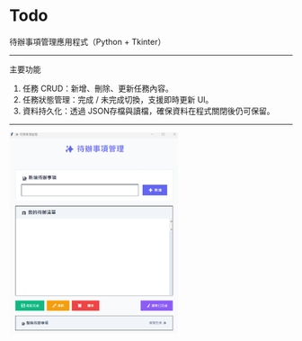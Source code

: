 # Todo
待辦事項管理應用程式（Python + Tkinter）

<hr> 

主要功能
1. 任務 CRUD：新增、刪除、更新任務內容。
2. 任務狀態管理：完成 / 未完成切換，支援即時更新 UI。
3. 資料持久化：透過 JSON存檔與讀檔，確保資料在程式關閉後仍可保留。

<hr> 

<img src="2025-09-01 211300.png" alt="Todo App Screenshot" width="300">
